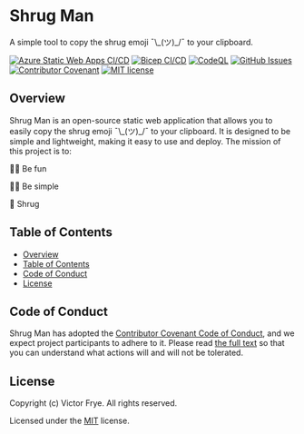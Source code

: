 # Shrug Man

A simple tool to copy the shrug emoji ¯\\\_(ツ)\_/¯ to your clipboard.

[![Azure Static Web Apps CI/CD](https://github.com/victorfrye/shrugman/actions/workflows/azure-swa.yml/badge.svg)](https://github.com/victorfrye/shrugman/actions/workflows/azure-swa.yml)
[![Bicep CI/CD](https://github.com/victorfrye/shrugman/actions/workflows/bicep.yml/badge.svg)](https://github.com/victorfrye/shrugman/actions/workflows/bicep.yml)
[![CodeQL](https://github.com/victorfrye/shrugman/actions/workflows/codeql.yml/badge.svg)](https://github.com/victorfrye/shrugman/actions/workflows/codeql.yml)
[![GitHub Issues](https://img.shields.io/github/issues/victorfrye/shrugman)](https://github.com/victorfrye/shrugman/issues)
[![Contributor Covenant](https://img.shields.io/badge/Contributor%20Covenant-2.1-4baaaa.svg)](/.github/CODE_OF_CONDUCT.md)
[![MIT license](https://img.shields.io/badge/License-MIT-blue.svg)](/LICENSE)

## Overview

Shrug Man is an open-source static web application that allows you to easily copy the shrug emoji ¯\\\_(ツ)\_/¯ to your clipboard. It is designed to be simple and lightweight, making it easy to use and deploy. The mission of this project is to:

🤷‍♂️ Be fun

🤷‍♀️ Be simple

🤷 Shrug

## Table of Contents

- [Overview](#overview)
- [Table of Contents](#table-of-contents)
- [Code of Conduct](#code-of-conduct)
- [License](#license)

## Code of Conduct

Shrug Man has adopted the [Contributor Covenant Code of Conduct](https://www.contributor-covenant.org/), and we expect project participants to adhere to it. Please read [the full text](/.github/CODE_OF_CONDUCT.md) so that you can understand what actions will and will not be tolerated.

## License

Copyright (c) Victor Frye. All rights reserved.

Licensed under the [MIT](/LICENSE) license.
